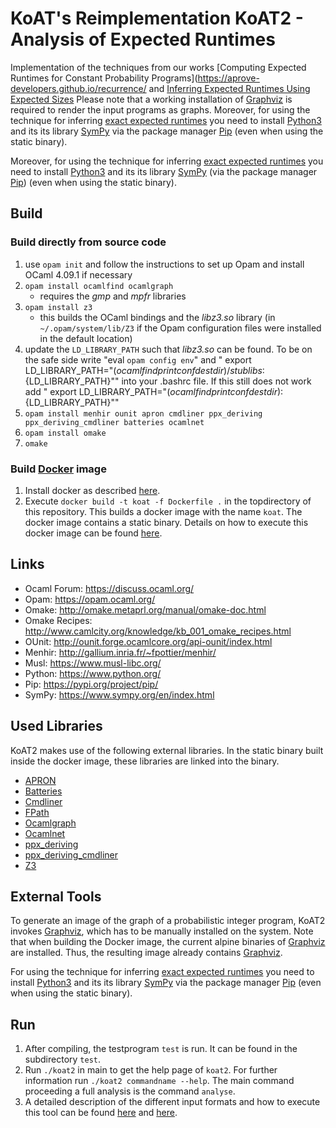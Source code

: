 # KoAT's Reimplementation KoAT2 - Analysis of Expected Runtimes
Implementation of the techniques from our works [Computing Expected Runtimes for Constant Probability Programs](https://aprove-developers.github.io/recurrence/ and  [Inferring Expected Runtimes Using Expected Sizes](https://aprove-developers.github.io/ExpectedUpperBounds/)
Please note that a working installation of [Graphviz](https://www.graphviz.org/) is required to render the input programs as graphs.
Moreover, for using the technique for inferring [exact expected runtimes](https://aprove-developers.github.io/recurrence/) you need to install [Python3](https://www.python.org/) and its its library [SymPy](https://www.sympy.org/en/index.html) via the package manager [Pip](https://pypi.org/project/pip/) (even when using the static binary). 

Moreover, for using the technique for inferring [exact expected runtimes](https://aprove-developers.github.io/recurrence/) you need to install [Python3](https://www.python.org/) and its its library [SymPy](https://www.sympy.org/en/index.html) (via the package manager [Pip](https://pypi.org/project/pip/)) (even when using the static binary). 

## Build

### Build directly from source code

1. use `opam init` and follow the instructions to set up Opam and install OCaml 4.09.1 if necessary
2. `opam install ocamlfind ocamlgraph`
    * requires the _gmp_ and _mpfr_ libraries
3. `opam install z3`
    * this builds the OCaml bindings and the _libz3.so_ library (in `~/.opam/system/lib/Z3` if the Opam configuration files were installed in the default location)
4. update the `LD_LIBRARY_PATH` such that _libz3.so_ can be found. To be on the safe side write "eval `opam config env`" and "
export LD_LIBRARY_PATH="$(ocamlfind printconf destdir)/stublibs:${LD_LIBRARY_PATH}"" into your .bashrc file. If this still does not work add "
export LD_LIBRARY_PATH="$(ocamlfind printconf destdir):${LD_LIBRARY_PATH}""
5. `opam install menhir ounit apron cmdliner ppx_deriving ppx_deriving_cmdliner batteries ocamlnet`
6. `opam install omake`
7. `omake`

### Build [Docker](https://www.docker.com/) image

1. Install docker as described [here](https://docs.docker.com/engine/install/).
2. Execute `docker build -t koat -f Dockerfile .` in the topdirectory of this repository. This builds a docker image with the name `koat`. The docker image contains a static binary. Details on how to execute this docker image can be found [here](https://aprove-developers.github.io/ExpectedUpperBounds/).

## Links

- Ocaml Forum: https://discuss.ocaml.org/
- Opam: https://opam.ocaml.org/
- Omake: http://omake.metaprl.org/manual/omake-doc.html
- Omake Recipes: http://www.camlcity.org/knowledge/kb_001_omake_recipes.html
- OUnit: http://ounit.forge.ocamlcore.org/api-ounit/index.html
- Menhir: http://gallium.inria.fr/~fpottier/menhir/
- Musl: https://www.musl-libc.org/
- Python: https://www.python.org/
- Pip: https://pypi.org/project/pip/
- SymPy: https://www.sympy.org/en/index.html

## Used Libraries
KoAT2 makes use of the following external libraries. In the static binary built inside the docker image, these libraries are linked into the binary.

- [APRON](<https://antoinemine.github.io/Apron/doc/>)
- [Batteries](<http://ocaml-batteries-team.github.io/batteries-included/hdoc2/>)
- [Cmdliner](<http://erratique.ch/software/cmdliner/doc/Cmdliner>)
- [FPath](<https://erratique.ch/software/fpath>)
- [Ocamlgraph](<http://ocamlgraph.lri.fr/doc/>)
- [Ocamlnet](http://projects.camlcity.org/projects/ocamlnet.html)
- [ppx_deriving](<https://github.com/ocaml-ppx/ppx_deriving>)
- [ppx_deriving_cmdliner](<https://github.com/hammerlab/ppx_deriving_cmdliner>)
- [Z3](https://github.com/Z3Prover/z3)

## External Tools
To generate an image of the graph of a probabilistic integer program, KoAT2 invokes [Graphviz](https://graphviz.org/), which has to be manually installed on the system. Note that when building the Docker image, the current alpine binaries of [Graphviz](https://graphviz.org/) are installed. Thus, the resulting image already contains [Graphviz](https://graphviz.org/). 

For using the technique for inferring [exact expected runtimes](https://aprove-developers.github.io/recurrence/) you need to install [Python3](https://www.python.org/) and its its library [SymPy](https://www.sympy.org/en/index.html) via the package manager [Pip](https://pypi.org/project/pip/) (even when using the static binary). 

## Run

1. After compiling, the testprogram `test` is run. It can be found in the subdirectory `test`.
2. Run `./koat2` in main to get the help page of `koat2`. For further information run `./koat2 commandname --help`. The main command proceeding a full analysis is the command `analyse`.
3. A detailed description of the different input formats and how to execute this tool can be found [here](https://aprove-developers.github.io/recurrence/) and [here](https://aprove-developers.github.io/ExpectedUpperBounds/).
